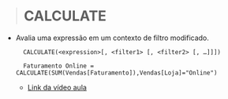 ># CALCULATE
* Avalia uma expressão em um contexto de filtro modificado.
  ```
    CALCULATE(<expression>[, <filter1> [, <filter2> [, …]]])

    Faturamento Online = CALCULATE(SUM(Vendas[Faturamento]),Vendas[Loja]="Online")
  ```
  * [Link da vídeo aula](https://www.youtube.com/watch?v=oZK-FJVL-kw)